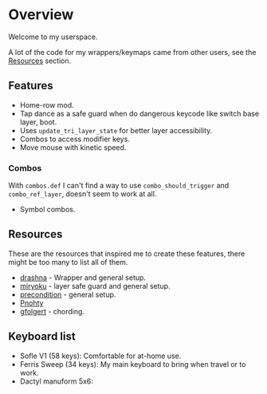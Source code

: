 # Overview

Welcome to my userspace.

A lot of the code for my wrappers/keymaps came from other users, see the [Resources](#resources) section.

## Features

- Home-row mod.
- Tap dance as a safe guard when do dangerous keycode like switch base layer, boot.
- Uses `update_tri_layer_state` for better layer accessibility.
- Combos to access modifier keys.
- Move mouse with kinetic speed.

### Combos

With `combos.def` I can't find a way to use `combo_should_trigger` and `combo_ref_layer`, doesn't seem to work at all.

- Symbol combos.

## Resources

These are the resources that inspired me to create these features, there might be too many to list all of them.

- [drashna](https://github.com/qmk/qmk_firmware/tree/master/users/drashna) - Wrapper and general setup.
- [miryoku](https://github.com/manna-harbour/miryoku_qmk/tree/miryoku/users/manna-harbour_miryoku) - layer safe guard and general setup.
- [precondition](https://github.com/precondition/dactyl-manuform-keymap) - general setup.
- [Pnohty](https://github.com/rayduck/pnohty)
- [gfolgert](https://github.com/gfolgert/qmk_firmware/tree/master/keyboards/crkbd/keymaps/gfolgert) - chording.

## Keyboard list

- Sofle V1 (58 keys): Comfortable for at-home use.
- Ferris Sweep (34 keys): My main keyboard to bring when travel or to work.
- Dactyl manuform 5x6:
